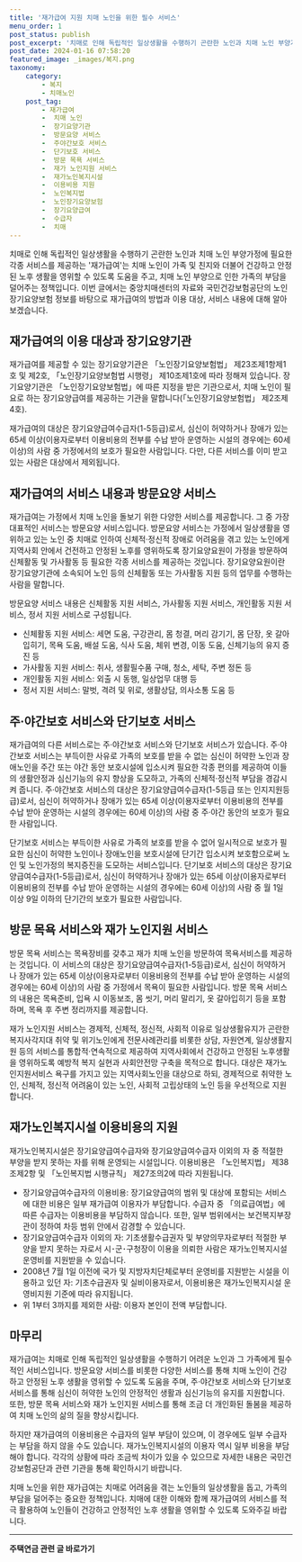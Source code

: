 ```yaml
---
title: '재가급여 지원 치매 노인을 위한 필수 서비스'
menu_order: 1
post_status: publish
post_excerpt: '치매로 인해 독립적인 일상생활을 수행하기 곤란한 노인과 치매 노인 부양가정에 필요한 각종 서비스를 제공하는  재가급여 는 치매 노인이 가족 및 친지와 더불어 건강하고 안정된 노후 생활을 영위할 수 있도록 도움을 주고, 치매 노인 부양으로 인한 가족의 부담을 덜어주는 정책입니다. 이번 글에서는 중앙치매센터의 자료와 국민건강보험공단의 노인장기요양보험 정보를 바탕으로 재가급여의 방법과 이용 대상, 서비스 내용에 대해 알아보겠습니다.'
post_date: 2024-01-16 07:58:20
featured_image: _images/복지.png
taxonomy:
    category:
        - 복지
        - 치매노인
    post_tag:
        - 재가급여
        -  치매 노인
        -  장기요양기관
        -  방문요양 서비스
        -  주야간보호 서비스
        -  단기보호 서비스
        -  방문 목욕 서비스
        -  재가 노인지원 서비스
        -  재가노인복지시설
        -  이용비용 지원
        -  노인복지법
        -  노인장기요양보험
        -  장기요양급여
        -  수급자
        -  치매
---
```



치매로 인해 독립적인 일상생활을 수행하기 곤란한 노인과 치매 노인 부양가정에 필요한 각종 서비스를 제공하는 '재가급여'는 치매 노인이 가족 및 친지와 더불어 건강하고 안정된 노후 생활을 영위할 수 있도록 도움을 주고, 치매 노인 부양으로 인한 가족의 부담을 덜어주는 정책입니다. 이번 글에서는 중앙치매센터의 자료와 국민건강보험공단의 노인장기요양보험 정보를 바탕으로 재가급여의 방법과 이용 대상, 서비스 내용에 대해 알아보겠습니다.

## 재가급여의 이용 대상과 장기요양기관

재가급여를 제공할 수 있는 장기요양기관은 「노인장기요양보험법」 제23조제1항제1호 및 제2호, 「노인장기요양보험법 시행령」 제10조제1호에 따라 정해져 있습니다. 장기요양기관은 「노인장기요양보험법」에 따른 지정을 받은 기관으로서, 치매 노인이 필요로 하는 장기요양급여를 제공하는 기관을 말합니다(「노인장기요양보험법」 제2조제4호).

재가급여의 대상은 장기요양급여수급자(1-5등급)로서, 심신이 허약하거나 장애가 있는 65세 이상(이용자로부터 이용비용의 전부를 수납 받아 운영하는 시설의 경우에는 60세 이상)의 사람 중 가정에서의 보호가 필요한 사람입니다. 다만, 다른 서비스를 이미 받고 있는 사람은 대상에서 제외됩니다.

## 재가급여의 서비스 내용과 방문요양 서비스

재가급여는 가정에서 치매 노인을 돌보기 위한 다양한 서비스를 제공합니다. 그 중 가장 대표적인 서비스는 방문요양 서비스입니다. 방문요양 서비스는 가정에서 일상생활을 영위하고 있는 노인 중 치매로 인하여 신체적·정신적 장애로 어려움을 겪고 있는 노인에게 지역사회 안에서 건전하고 안정된 노후를 영위하도록 장기요양요원이 가정을 방문하여 신체활동 및 가사활동 등 필요한 각종 서비스를 제공하는 것입니다. 장기요양요원이란 장기요양기관에 소속되어 노인 등의 신체활동 또는 가사활동 지원 등의 업무를 수행하는 사람을 말합니다.

방문요양 서비스 내용은 신체활동 지원 서비스, 가사활동 지원 서비스, 개인활동 지원 서비스, 정서 지원 서비스로 구성됩니다. 

- 신체활동 지원 서비스: 세면 도움, 구강관리, 몸 청결, 머리 감기기, 몸 단장, 옷 갈아입히기, 목욕 도움, 배설 도움, 식사 도움, 체위 변경, 이동 도움, 신체기능의 유지 증진 등
- 가사활동 지원 서비스: 취사, 생활필수품 구매, 청소, 세탁, 주변 정돈 등
- 개인활동 지원 서비스: 외출 시 동행, 일상업무 대행 등
- 정서 지원 서비스: 말벗, 격려 및 위로, 생활상담, 의사소통 도움 등

## 주·야간보호 서비스와 단기보호 서비스

재가급여의 다른 서비스로는 주·야간보호 서비스와 단기보호 서비스가 있습니다. 주·야간보호 서비스는 부득이한 사유로 가족의 보호를 받을 수 없는 심신이 허약한 노인과 장애노인을 주간 또는 야간 동안 보호시설에 입소시켜 필요한 각종 편의를 제공하여 이들의 생활안정과 심신기능의 유지 향상을 도모하고, 가족의 신체적·정신적 부담을 경감시켜 줍니다. 주·야간보호 서비스의 대상은 장기요양급여수급자(1-5등급 또는 인지지원등급)로서, 심신이 허약하거나 장애가 있는 65세 이상(이용자로부터 이용비용의 전부를 수납 받아 운영하는 시설의 경우에는 60세 이상)의 사람 중 주·야간 동안의 보호가 필요한 사람입니다.

단기보호 서비스는 부득이한 사유로 가족의 보호를 받을 수 없어 일시적으로 보호가 필요한 심신이 허약한 노인이나 장애노인을 보호시설에 단기간 입소시켜 보호함으로써 노인 및 노인가정의 복지증진을 도모하는 서비스입니다. 단기보호 서비스의 대상은 장기요양급여수급자(1-5등급)로서, 심신이 허약하거나 장애가 있는 65세 이상(이용자로부터 이용비용의 전부를 수납 받아 운영하는 시설의 경우에는 60세 이상)의 사람 중 월 1일 이상 9일 이하의 단기간의 보호가 필요한 사람입니다.

## 방문 목욕 서비스와 재가 노인지원 서비스

방문 목욕 서비스는 목욕장비를 갖추고 재가 치매 노인을 방문하여 목욕서비스를 제공하는 것입니다. 이 서비스의 대상은 장기요양급여수급자(1-5등급)로서, 심신이 허약하거나 장애가 있는 65세 이상(이용자로부터 이용비용의 전부를 수납 받아 운영하는 시설의 경우에는 60세 이상)의 사람 중 가정에서 목욕이 필요한 사람입니다. 방문 목욕 서비스의 내용은 목욕준비, 입욕 시 이동보조, 몸 씻기, 머리 말리기, 옷 갈아입히기 등을 포함하며, 목욕 후 주변 정리까지를 제공합니다.

재가 노인지원 서비스는 경제적, 신체적, 정신적, 사회적 이유로 일상생활유지가 곤란한 복지사각지대 취약 및 위기노인에게 전문사례관리를 비롯한 상담, 자원연계, 일상생활지원 등의 서비스를 통합적·연속적으로 제공하여 지역사회에서 건강하고 안정된 노후생활을 영위하도록 예방적 복지 실현과 사회안전망 구축을 목적으로 합니다. 대상은 재가노인지원서비스 욕구를 가지고 있는 지역사회노인을 대상으로 하되, 경제적으로 취약한 노인, 신체적, 정신적 어려움이 있는 노인, 사회적 고립상태의 노인 등을 우선적으로 지원합니다.

## 재가노인복지시설 이용비용의 지원

재가노인복지시설은 장기요양급여수급자와 장기요양급여수급자 이외의 자 중 적절한 부양을 받지 못하는 자를 위해 운영되는 시설입니다. 이용비용은 「노인복지법」 제38조제2항 및 「노인복지법 시행규칙」 제27조의2에 따라 지원됩니다.

- 장기요양급여수급자의 이용비용: 장기요양급여의 범위 및 대상에 포함되는 서비스에 대한 비용은 일부 재가급여 이용자가 부담합니다. 수급자 중 「의료급여법」에 따른 수급자는 이용비용을 부담하지 않습니다. 또한, 일부 범위에서는 보건복지부장관이 정하여 차등 범위 안에서 감경할 수 있습니다.
- 장기요양급여수급자 이외의 자: 기초생활수급권자 및 부양의무자로부터 적절한 부양을 받지 못하는 자로서 시･군･구청장이 이용을 의뢰한 사람은 재가노인복지시설 운영비를 지원받을 수 있습니다.
- 2008년 7월 1일 이전에 국가 및 지방자치단체로부터 운영비를 지원받는 시설을 이용하고 있던 자: 기초수급권자 및 실비이용자로서, 이용비용은 재가노인복지시설 운영비지원 기준에 따라 유지됩니다.
- 위 1부터 3까지를 제외한 사람: 이용자 본인이 전액 부담합니다.

## 마무리

재가급여는 치매로 인해 독립적인 일상생활을 수행하기 어려운 노인과 그 가족에게 필수적인 서비스입니다. 방문요양 서비스를 비롯한 다양한 서비스를 통해 치매 노인이 건강하고 안정된 노후 생활을 영위할 수 있도록 도움을 주며, 주·야간보호 서비스와 단기보호 서비스를 통해 심신이 허약한 노인의 안정적인 생활과 심신기능의 유지를 지원합니다. 또한, 방문 목욕 서비스와 재가 노인지원 서비스를 통해 조금 더 개인화된 돌봄을 제공하여 치매 노인의 삶의 질을 향상시킵니다.

하지만 재가급여의 이용비용은 수급자의 일부 부담이 있으며, 이 경우에도 일부 수급자는 부담을 하지 않을 수도 있습니다. 재가노인복지시설의 이용자 역시 일부 비용을 부담해야 합니다. 각각의 상황에 따라 조금씩 차이가 있을 수 있으므로 자세한 내용은 국민건강보험공단과 관련 기관을 통해 확인하시기 바랍니다.

치매 노인을 위한 재가급여는 치매로 어려움을 겪는 노인들의 일상생활을 돕고, 가족의 부담을 덜어주는 중요한 정책입니다. 치매에 대한 이해와 함께 재가급여의 서비스를 적극 활용하여 노인들이 건강하고 안정적인 노후 생활을 영위할 수 있도록 도와주길 바랍니다.
<!-- wp:separator -->
<hr class="wp-block-separator has-alpha-channel-opacity"/>
<!-- /wp:separator -->

<!-- wp:group {"backgroundColor":"base","layout":{"type":"constrained"}} -->
<div class="wp-block-group has-base-background-color has-background"><!-- wp:paragraph {"align":"center","fontSize":"medium"} -->
<p class="has-text-align-center has-large-font-size"><strong>주택연금 관련 글 바로가기</strong></p>
<!-- /wp:paragraph -->


<!-- wp:latest-posts
{"categories":[{"id":14528,"count":19,"description":"","link":"https://uknowlaw.com/category/%ec%a3%bc%ed%83%9d%ec%97%b0%ea%b8%88/","name":"주택연금","slug":"주택연금","taxonomy":"category","parent":0,"meta":[],"_links":{"self":[{"href":"https://uknowlaw.com/wp-json/wp/v2/categories/14528"}],"collection":[{"href":"https://uknowlaw.com/wp-json/wp/v2/categories"}],"about":[{"href":"https://uknowlaw.com/wp-json/wp/v2/taxonomies/category"}],"wp:post_type":[{"href":"https://uknowlaw.com/wp-json/wp/v2/posts?categories=14528"}],"curies":[{"name":"wp","href":"https://api.w.org/{rel}","templated":true}]}}],"postsToShow":100,"excerptLength":28,"postLayout":"grid","columns":2,"featuredImageAlign":"left","featuredImageSizeSlug":"large","fontSize":"small"} /--></div>
<!-- /wp:group -->